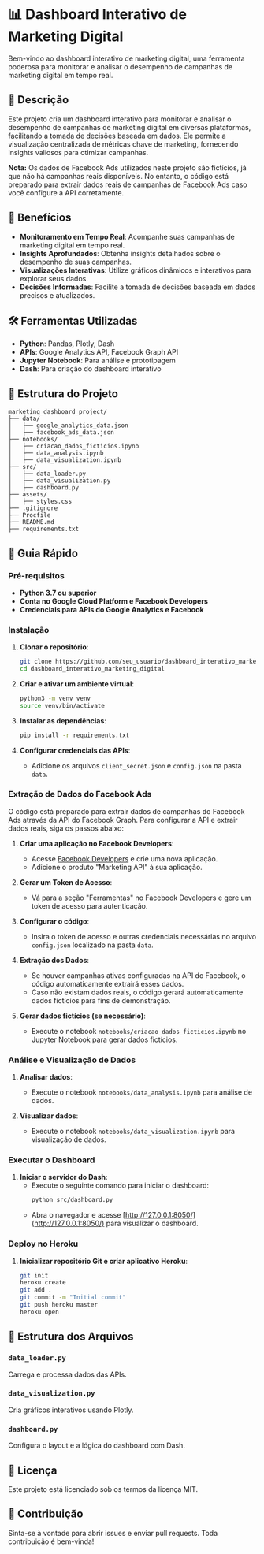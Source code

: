 # 📊 Dashboard Interativo de Marketing Digital

Bem-vindo ao dashboard interativo de marketing digital, uma ferramenta poderosa para monitorar e analisar o desempenho de campanhas de marketing digital em tempo real.

## 🚀 Descrição

Este projeto cria um dashboard interativo para monitorar e analisar o desempenho de campanhas de marketing digital em diversas plataformas, facilitando a tomada de decisões baseada em dados. Ele permite a visualização centralizada de métricas chave de marketing, fornecendo insights valiosos para otimizar campanhas.

**Nota:** Os dados de Facebook Ads utilizados neste projeto são fictícios, já que não há campanhas reais disponíveis. No entanto, o código está preparado para extrair dados reais de campanhas de Facebook Ads caso você configure a API corretamente.

## 🌟 Benefícios

- **Monitoramento em Tempo Real**: Acompanhe suas campanhas de marketing digital em tempo real.
- **Insights Aprofundados**: Obtenha insights detalhados sobre o desempenho de suas campanhas.
- **Visualizações Interativas**: Utilize gráficos dinâmicos e interativos para explorar seus dados.
- **Decisões Informadas**: Facilite a tomada de decisões baseada em dados precisos e atualizados.

## 🛠️ Ferramentas Utilizadas

- **Python**: Pandas, Plotly, Dash
- **APIs**: Google Analytics API, Facebook Graph API
- **Jupyter Notebook**: Para análise e prototipagem
- **Dash**: Para criação do dashboard interativo

## 📁 Estrutura do Projeto

```plaintext
marketing_dashboard_project/
├── data/
│   ├── google_analytics_data.json
│   ├── facebook_ads_data.json
├── notebooks/
│   ├── criacao_dados_ficticios.ipynb
│   ├── data_analysis.ipynb
│   ├── data_visualization.ipynb
├── src/
│   ├── data_loader.py
│   ├── data_visualization.py
│   ├── dashboard.py
├── assets/
│   ├── styles.css
├── .gitignore
├── Procfile
├── README.md
├── requirements.txt
```

## 📝 Guia Rápido

### Pré-requisitos

- **Python 3.7 ou superior**
- **Conta no Google Cloud Platform e Facebook Developers**
- **Credenciais para APIs do Google Analytics e Facebook**

### Instalação

1. **Clonar o repositório**:
   ```bash
   git clone https://github.com/seu_usuario/dashboard_interativo_marketing_digital.git
   cd dashboard_interativo_marketing_digital
   ```

2. **Criar e ativar um ambiente virtual**:
   ```bash
   python3 -m venv venv
   source venv/bin/activate
   ```

3. **Instalar as dependências**:
   ```bash
   pip install -r requirements.txt
   ```

4. **Configurar credenciais das APIs**:
   - Adicione os arquivos `client_secret.json` e `config.json` na pasta `data`.

### Extração de Dados do Facebook Ads

O código está preparado para extrair dados de campanhas do Facebook Ads através da API do Facebook Graph. Para configurar a API e extrair dados reais, siga os passos abaixo:

1. **Criar uma aplicação no Facebook Developers**:
   - Acesse [Facebook Developers](https://developers.facebook.com/) e crie uma nova aplicação.
   - Adicione o produto "Marketing API" à sua aplicação.

2. **Gerar um Token de Acesso**:
   - Vá para a seção "Ferramentas" no Facebook Developers e gere um token de acesso para autenticação.

3. **Configurar o código**:
   - Insira o token de acesso e outras credenciais necessárias no arquivo `config.json` localizado na pasta `data`.

4. **Extração dos Dados**:
   - Se houver campanhas ativas configuradas na API do Facebook, o código automaticamente extrairá esses dados.
   - Caso não existam dados reais, o código gerará automaticamente dados fictícios para fins de demonstração.

5. **Gerar dados fictícios (se necessário)**:
   - Execute o notebook `notebooks/criacao_dados_ficticios.ipynb` no Jupyter Notebook para gerar dados fictícios.

### Análise e Visualização de Dados

1. **Analisar dados**:
   - Execute o notebook `notebooks/data_analysis.ipynb` para análise de dados.

2. **Visualizar dados**:
   - Execute o notebook `notebooks/data_visualization.ipynb` para visualização de dados.

### Executar o Dashboard

1. **Iniciar o servidor do Dash**:
   - Execute o seguinte comando para iniciar o dashboard:
     ```bash
     python src/dashboard.py
     ```
   - Abra o navegador e acesse [http://127.0.0.1:8050/](http://127.0.0.1:8050/) para visualizar o dashboard.

### Deploy no Heroku

1. **Inicializar repositório Git e criar aplicativo Heroku**:
   ```bash
   git init
   heroku create
   git add .
   git commit -m "Initial commit"
   git push heroku master
   heroku open
   ```

## 📂 Estrutura dos Arquivos

### `data_loader.py`

Carrega e processa dados das APIs.

### `data_visualization.py`

Cria gráficos interativos usando Plotly.

### `dashboard.py`

Configura o layout e a lógica do dashboard com Dash.

## 📝 Licença

Este projeto está licenciado sob os termos da licença MIT.

## 🤝 Contribuição

Sinta-se à vontade para abrir issues e enviar pull requests. Toda contribuição é bem-vinda!